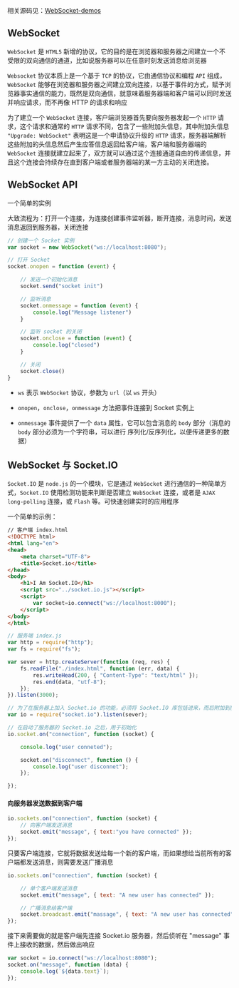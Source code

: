 相关源码见：[WebSocket-demos](https://github.com/hanekaoru/WebSocket-demos)

## WebSocket

```WebSocket``` 是 ```HTML5``` 新增的协议，它的目的是在浏览器和服务器之间建立一个不受限的双向通信的通道，比如说服务器可以在任意时刻发送消息给浏览器

```Websocket``` 协议本质上是一个基于 ```TCP``` 的协议，它由通信协议和编程 ```API``` 组成，```WebSocket``` 能够在浏览器和服务器之间建立双向连接，以基于事件的方式，赋予浏览器事实通信的能力，既然是双向通信，就意味着服务器端和客户端可以同时发送并响应请求，而不再像 HTTP 的请求和响应

为了建立一个 ```WebSocket``` 连接，客户端浏览器首先要向服务器发起一个 ```HTTP``` 请求，这个请求和通常的 ```HTTP``` 请求不同，包含了一些附加头信息，其中附加头信息 ```"Upgrade: WebSocket"``` 表明这是一个申请协议升级的 ```HTTP``` 请求，服务器端解析这些附加的头信息然后产生应答信息返回给客户端，客户端和服务器端的 ```WebSocket``` 连接就建立起来了，双方就可以通过这个连接通道自由的传递信息，并且这个连接会持续存在直到客户端或者服务器端的某一方主动的关闭连接。


## WebSocket API

一个简单的实例

大致流程为：打开一个连接，为连接创建事件监听器，断开连接，消息时间，发送消息返回到服务器，关闭连接

```js
// 创建一个 Socket 实例
var socket = new WebSocket("ws://localhost:8080");

// 打开 Socket
socket.onopen = function (event) {

    // 发送一个初始化消息
    socket.send("socket init")

    // 监听消息
    socket.onmessage = function (event) {
        console.log("Message listener")
    }

    // 监听 socket 的关闭
    socket.onclose = function (event) {
        console.log("closed")
    }

    // 关闭
    socket.close()
}
```

* ```ws``` 表示 ```WebSocket``` 协议，参数为 ```url```（以 ```ws``` 开头）

* ```onopen```，```onclose```，```onmessage``` 方法把事件连接到 Socket 实例上

* ```onmessage``` 事件提供了一个 ```data``` 属性，它可以包含消息的 ```body``` 部分（消息的 ```body``` 部分必须为一个字符串，可以进行 序列化/反序列化，以便传递更多的数据）


## WebSocket 与 Socket.IO

```Socket.IO``` 是 ```node.js``` 的一个模块，它是通过 ```WebSocket``` 进行通信的一种简单方式，```Socket.IO``` 使用检测功能来判断是否建立 ```WebSocket``` 连接，或者是 ```AJAX long-polling``` 连接，或 ```Flash``` 等。可快速创建实时的应用程序

一个简单的示例：

```html
// 客户端 index.html
<!DOCTYPE html>
<html lang="en">
<head>
    <meta charset="UTF-8">
    <title>Socket.io</title>
</head>
<body>
    <h1>I Am Socket.IO</h1>
    <script src="../socket.io.js"></script>
    <script>
        var socket=io.connect("ws://localhost:8000");
    </script>
</body>
</html>
```

```js
// 服务端 index.js
var http = require("http");
var fs = require("fs");

var sever = http.createServer(function (req, res) {
    fs.readFile("./index.html", function (err, data) {
        res.writeHead(200, { "Content-Type": "text/html" });
        res.end(data, "utf-8");
    });
}).listen(3000);

// 为了在服务器上加入 Socket.io 的功能，必须将 Socket.IO 库包括进来，而后附加到服务器上
var io = require("socket.io").listen(sever);

// 在启动了服务器的 Socket.io 之后，用于初始化
io.socket.on("connection", function (socket) {

    console.log("user conneted");

    socket.on("disconnect", function () {
        console.log("user disconnet");
    });

});
```

#### 向服务器发送数据到客户端

```js
io.sockets.on("connection", function (socket) {
    // 向客户端发送消息
    socket.emit("message", { text:"you have connected" });
});
```

只要客户端连接，它就将数据发送给每一个新的客户端，而如果想给当前所有的客户端都发送消息，则需要发送广播消息

```js
io.sockets.on("connection", function (socket) {

    // 单个客户端发送消息
    socket.emit("message", { text: "A new user has connected" });

    // 广播消息给客户端
    socket.broadcast.emit("massage", { text: "A new user has connected" });
});
```

接下来需要做的就是客户端先连接 Socket.io 服务器，然后侦听在 "message" 事件上接收的数据，然后做出响应

```js
var socket = io.connect("ws://localhost:8080");
socket.on("message", function (data) {
    console.log(`${data.text}`);
});
```






